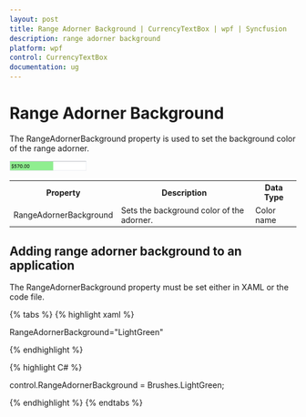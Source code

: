 ```yaml
---
layout: post
title: Range Adorner Background | CurrencyTextBox | wpf | Syncfusion
description: range adorner background
platform: wpf
control: CurrencyTextBox 
documentation: ug
---
```


# Range Adorner Background

The RangeAdornerBackground property is used to set the background color of the range adorner. 

![](Range-Adorner-Background_images/Range-Adorner-Background_img1.png)

<table>
<tr>
<th>
Property </th><th>
Description </th><th>
Data Type </th></tr>
<tr>
<td>
RangeAdornerBackground</td><td>
Sets the background color of the adorner.</td><td>
Color name</td></tr>
</table>

## Adding range adorner background to an application 

The RangeAdornerBackground property must be set either in XAML or the code file.

{% tabs %}
{% highlight xaml %}

RangeAdornerBackground="LightGreen"
 
{% endhighlight %}
 
{% highlight C# %}
 
control.RangeAdornerBackground = Brushes.LightGreen;

{% endhighlight %}
{% endtabs %}

